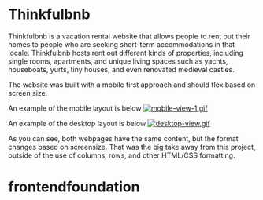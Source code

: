 # Thinkfulbnb

Thinkfulbnb is a vacation rental website that allows people to rent out their homes to people who are seeking short-term accommodations in that locale. Thinkfulbnb hosts rent out different kinds of properties, including single rooms, apartments, and unique living spaces such as yachts, houseboats, yurts, tiny houses, and even renovated medieval castles.

The website was built with a mobile first approach and should flex based on screen size.

An example of the mobile layout is below 
[![mobile-view-1.gif](https://i.postimg.cc/CKx16bxt/mobile-view-1.gif)](https://postimg.cc/ts8psZPt)

An example of the desktop layout is below
[![desktop-view.gif](https://i.postimg.cc/dVqtLGr1/desktop-view.gif)](https://postimg.cc/fJrhPtHn)

As you can see, both webpages have the same content, but the format changes based on screensize. That was the big take away from this project, outside of the use of columns, rows, and other HTML/CSS formatting. 
# frontendfoundation
